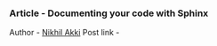 <!--
 Copyright (c) 2023 Nikhil Akki
 
 This software is released under the MIT License.
 https://opensource.org/licenses/MIT
-->

### Article - Documenting your code with Sphinx

Author - [Nikhil Akki](https://nikhilakki.in)
Post link - <TBD>